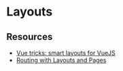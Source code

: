 # Layouts

## Resources

- [Vue tricks: smart layouts for VueJS](https://itnext.io/vue-tricks-smart-layouts-for-vuejs-5c61a472b69b)
- [Routing with Layouts and Pages](https://quasar.dev/layout/routing-with-layouts-and-pages)
